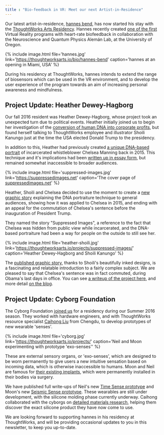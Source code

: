 ```yaml
---
title : "Bio-feedback in VR: Meet our next Artist-in-Residence"
---
```

<p>Our latest artist-in-residence, <a href="https://thoughtworksarts.io/bio/hannes-bend/">hannes bend</a>, has now started his stay with the <a href="https://thoughtworksarts.io/">ThoughtWorks Arts Residency</a>. Hannes recently created <a href="http://www.hannesbend.com/index.php?/current/myndful/">one of the first</a> Virtual Reality programs with heart-rate biofeedback in collaboration with the Neuroscience and Quantum Physics Alemán Lab, at the University of Oregon.</p>

{% include image.html file='hannes.jpg'
   link='https://thoughtworksarts.io/bio/hannes-bend'
   caption='hannes at an opening in Miami, USA' %}

<p>During his residency at ThoughtWorks, hannes intends to extend the range of biosensors which can be used in the VR environment, and to develop the user experience of the program towards an aim of increasing personal awareness and mindfulness.</p>

<!--excerpt-ends-->

<h2>Project Update: Heather Dewey-Hagborg</h2>

<p>Our fall 2016 resident was Heather Dewey-Hagborg, whose project took an unexpected turn due to political events. Heather initially joined us to begin her investigation of the <a href="https://thoughtworksarts.io/blog/introducing-heather-dewey-hagborg/">conversion of human DNA into corporate profits</a>, but found herself talking to ThoughtWorks employee and illustrator Shoili Kanungo just at the time the USA elected Donald Trump to the presidency.</p>

<p>In addition to this, Heather had previously created <a href="http://deweyhagborg.com/projects/radical-love">a unique DNA-based portrait</a> of incarcerated whistleblower Chelsea Manning back in 2015. This technique and it's implications had been <a href="https://thenewinquiry.com/sci-fi-crime-drama-with-a-strong-black-lead/">written up in essay form</a>, but remained somewhat inaccessible to broader audiences.</p>

{% include image.html file='suppressed-images.jpg'
   link='https://suppressedimages.net'
   caption='The cover page of <a href="http://suppressedimages.net/">suppressedimages.net</a>' %}

<p>Heather, Shoili and Chelsea decided to use the moment to create a <a href="https://suppressedimages.net/">new graphic story</a> explaining the DNA portraiture technique to general audiences, showing how it was applied to Chelsea in 2015, and ending with an appeal for the commutation of Chelsea's sentence before the inauguration of President Trump.</p>

<p>They named the story "Suppressed Images", a reference to the fact that Chelsea was hidden from public view while incarcerated, and the DNA-based portraiture had been a way for people on the outside to still see her.</p>

{% include image.html file='heather-shoili.jpg'
   link='https://thoughtworksarts.io/projects/suppressed-images/'
   caption='Heather Dewey-Hagborg and Shoili Kanungo' %}

<p>The <a href="https://suppressedimages.net/">published graphic story</a>, thanks to Shoili's beautifully inked designs, is a fascinating and relatable introduction to a fairly complex subject. We are pleased to say that Chelsea's sentence was in fact commuted, during Obama's last days in office. You can see <a href="https://thoughtworksarts.io/projects/suppressed-images/">a writeup of the project here</a>, and more detail <a href="https://thoughtworksarts.io/blog/suppressed-images-picturing-chelsea-manning/">on the blog</a>.</p>

<h2>Project Update: Cyborg Foundation</h2>

<p>The Cyborg Foundation <a href="https://thoughtworksarts.io/blog/introducing-cyborg-foundation/">joined us</a> for a residency during our Summer 2016 season. They worked with hardware engineers, and with ThoughtWorks resource specialist <a href="https://thoughtworksarts.io/bio/caihong-liu/">Caihong Liu</a> from Chengdu, to develop prototypes of new wearable 'senses'.</p>

{% include image.html file='cyborg.jpg'
   link='https://thoughtworksarts.io/projects/'
   caption='Neil and Moon experimenting with prototype \'exo-senses\'' %}

<p>These are external sensory organs, or 'exo-senses', which are designed to be worn permanently to give users a new intuitive sensation based on incoming data, which is otherwise inaccessible to humans. Moon and Neil are famous for <a href="https://thoughtworksarts.io/blog/introducing-cyborg-foundation/">their existing implants</a>, which were permanently installed in their bodies via surgery.</p>

<p>We have published full write-ups of Neil's new <a href="https://thoughtworksarts.io/projects/time-sense/">Time Sense prototype</a> and Moon's new <a href="https://thoughtworksarts.io/projects/seismic-sense/">Seismic Sense prototype</a>. These wearables are still under development, with the silicone molding phase currently underway. Caihong collaborated with the cyborgs on <a href="https://thoughtworksarts.io/blog/cyborg-senses-weaving-materials/">detailed materials research</a>, helping them discover the exact silicone product they have now come to use.</p>

<p>We are looking forward to supporting hannes in his residency at ThoughtWorks, and will be providing occasional updates to you in this newsletter, to keep you up-to-date.</p>
